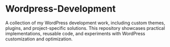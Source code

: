 # Wordpress-Development
A collection of my WordPress development work, including custom themes, plugins, and project-specific solutions. This repository showcases practical implementations, reusable code, and experiments with WordPress customization and optimization.
